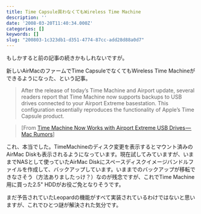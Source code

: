 ```yaml
---
title: Time Capsule買わなくてもWireless Time Machine
description: ''
date: '2008-03-20T11:40:34.000Z'
categories: []
keywords: []
slug: "200803-1c323db1-d351-4774-87cc-add28d88a0d7"
---
```

もしかすると前の記事の続きかもしれないですが。

新しいAirMacのファームでTime CapsuleでなくてもWireless Time Machineができるようになった、という記事。

> After the release of today’s Time Machine and Airport update, several readers report that Time Machine now supports backups to USB drives connected to your Airport Extreme basestation. This configuration essentially reproduces the functionality of Apple’s Time Capsule product.

> \[From [Time Machine Now Works with Airport Extreme USB Drives — Mac Rumors](http://www.macrumors.com/2008/03/19/time-machine-now-works-with-airport-extreme-usb-drives/)\]

これ、本当でした。TimeMachineのディスク変更を表示するとマウント済みのAirMac Diskも表示されるようになっています。現在試してみていますが、いままでNASとして使っていたAirMac Diskにスペースディスクイメージバンドルファイルを作成して、バックアップしています。いままでのバックアップが移転できなさそう（方法ありましたっけ？）なのが残念ですが、これでTime Machine用に買った2.5" HDDがお役ご免となりそうです。

まだ予告されていたLeopardの機能がすべて実装されているわけではないと思いますが、これでひとつ謎が解決された気分です。